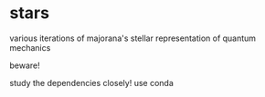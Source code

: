 # stars
various iterations of
majorana's stellar representation
of quantum mechanics


beware!

study the dependencies closely!
use conda

